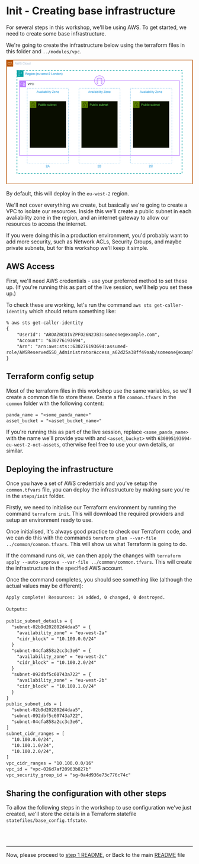 # Init - Creating base infrastructure

For several steps in this workshop, we'll be using AWS. To get started, we need to create some base infrastructure.

We're going to create the infrastructure below using the terraform files in this folder and `../modules/vpc`.

![Base Infrastructure](../../images/init.png)

By default, this will deploy in the `eu-west-2` region.

We'll not cover everything we create, but basically we're going to create a VPC to isolate our resources. Inside this we'll create a public subnet in each avaliability zone in the region, and an internet gateway to allow our resources to access the internet.

If you were doing this in a production environment, you'd probably want to add more security, such as Network ACLs, Security Groups, and maybe private subnets, but for this workshop we'll keep it simple.

## AWS Access
First, we'll need AWS credentials - use your preferred method to set these up. (If you're running this as part of the live session, we'll help you set these up.)

To check these are working, let's run the command `aws sts get-caller-identity` which should return something like:

```
% aws sts get-caller-identity
{
    "UserId": "AROAZBCDIVZPFO26N2JB3:someone@example.com",
    "Account": "630276193694",
    "Arn": "arn:aws:sts::630276193694:assumed-role/AWSReservedSSO_AdministratorAccess_a62d25a38ff49aab/someone@example.com"
}
```

## Terraform config setup
Most of the terraform files in this workshop use the same variables, so we'll create a common file to store these. Create a file `common.tfvars` in the `common` folder with the following content:

```hcl
panda_name = "<some_panda_name>"
asset_bucket = "<asset_bucket_name>"
```

If you're running this as part of the live session, replace `<some_panda_name>` with the name we'll provide you with and `<asset_bucket>` with `630895193694-eu-west-2-oct-assets`, otherwise feel free to use your own details, or similar.


## Deploying the infrastructure
Once you have a set of AWS credentials and you've setup the `common.tfvars` file, you can deploy the infrastructure by making sure you're in the `steps/init` folder.

Firstly, we need to initialise our Terraform environment by running the command `terraform init`. This will download the required providers and setup an environment ready to use.

Once initialised, it's always good practice to check our Terraform code, and we can do this with the commands `teraform plan --var-file ../common/common.tfvars`. This will show us what Terraform is going to do.

If the command runs ok, we can then apply the changes with `terraform apply --auto-approve --var-file ../common/common.tfvars`. This will create the infrastructure in the specified AWS account.

Once the command completes, you should see something like (although the actual values may  be different):

```text
Apply complete! Resources: 14 added, 0 changed, 0 destroyed.

Outputs:

public_subnet_details = {
  "subnet-02b9d202802d4daa5" = {
    "availability_zone" = "eu-west-2a"
    "cidr_block" = "10.100.0.0/24"
  }
  "subnet-04cfa858a2cc3c3e6" = {
    "availability_zone" = "eu-west-2c"
    "cidr_block" = "10.100.2.0/24"
  }
  "subnet-092dbf5c60743a722" = {
    "availability_zone" = "eu-west-2b"
    "cidr_block" = "10.100.1.0/24"
  }
}
public_subnet_ids = [
  "subnet-02b9d202802d4daa5",
  "subnet-092dbf5c60743a722",
  "subnet-04cfa858a2cc3c3e6",
]
subnet_cidr_ranges = [
  "10.100.0.0/24",
  "10.100.1.0/24",
  "10.100.2.0/24",
]
vpc_cidr_ranges = "10.100.0.0/16"
vpc_id = "vpc-026d7af20963b827b"
vpc_security_group_id = "sg-0a4d936e73c776c74c"
```

## Sharing the configuration with other steps
To allow the following steps in the workshop to use configuration we've just created, we'll store the details in a Terraform statefile `statefiles/base_config.tfstate`.

<br />
<br />

---
Now, please proceed to [step 1 README](../step01/README.md), or
Back to the main [README](../../README.md) file